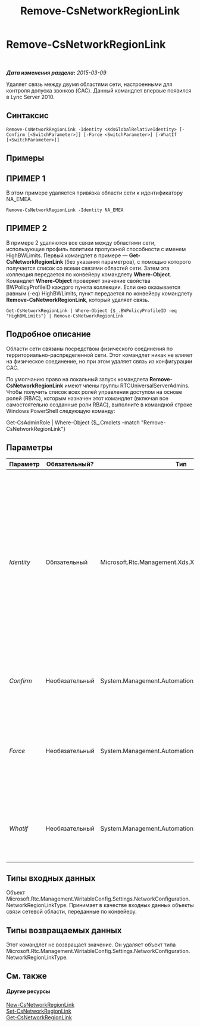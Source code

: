 ﻿---
title: Remove-CsNetworkRegionLink
TOCTitle: Remove-CsNetworkRegionLink
ms:assetid: f26cde90-e789-44a7-a304-695c85e64403
ms:mtpsurl: https://technet.microsoft.com/ru-ru/library/Gg413012(v=OCS.15)
ms:contentKeyID: 49311637
ms.date: 05/19/2016
mtps_version: v=OCS.15
ms.translationtype: HT
---

# Remove-CsNetworkRegionLink

 

_**Дата изменения раздела:** 2015-03-09_

Удаляет связь между двумя областями сети, настроенными для контроля допуска звонков (CAC). Данный командлет впервые появился в Lync Server 2010.

## Синтаксис

    Remove-CsNetworkRegionLink -Identity <XdsGlobalRelativeIdentity> [-Confirm [<SwitchParameter>]] [-Force <SwitchParameter>] [-WhatIf [<SwitchParameter>]]

## Примеры

## ПРИМЕР 1

В этом примере удаляется привязка области сети к идентификатору NA\_EMEA.

    Remove-CsNetworkRegionLink -Identity NA_EMEA

## ПРИМЕР 2

В примере 2 удаляются все связи между областями сети, использующие профиль политики пропускной способности с именем HighBWLimits. Первый командлет в примере — **Get-CsNetworkRegionLink** (без указания параметров), с помощью которого получается список со всеми связями областей сети. Затем эта коллекция передается по конвейеру командлету **Where-Object**. Командлет **Where-Object** проверяет значение свойства BWPolicyProfileID каждого пункта коллекции. Если оно оказывается равным (-eq) HighBWLimits, пункт передается по конвейеру командлету **Remove-CsNetworkRegionLink**, который удаляет связь.

    Get-CsNetworkRegionLink | Where-Object {$_.BWPolicyProfileID -eq "HighBWLimits"} | Remove-CsNetworkRegionLink

## Подробное описание

Области сети связаны посредством физического соединения по территориально-распределенной сети. Этот командлет никак не влияет на физическое соединение, но при этом удаляет связь из конфигурации CAC.

По умолчанию право на локальный запуск командлета **Remove-CsNetworkRegionLink** имеют члены группы RTCUniversalServerAdmins. Чтобы получить список всех ролей управления доступом на основе ролей (RBAC), которым назначен этот командлет (включая все самостоятельно созданные роли RBAC), выполните в командной строке Windows PowerShell следующую команду:

Get-CsAdminRole | Where-Object {$\_.Cmdlets –match "Remove-CsNetworkRegionLink"}

## Параметры


<table>
<colgroup>
<col style="width: 25%" />
<col style="width: 25%" />
<col style="width: 25%" />
<col style="width: 25%" />
</colgroup>
<thead>
<tr class="header">
<th>Параметр</th>
<th>Обязательный?</th>
<th>Тип</th>
<th>Описание</th>
</tr>
</thead>
<tbody>
<tr class="odd">
<td><p><em>Identity</em></p></td>
<td><p>Обязательный</p></td>
<td><p>Microsoft.Rtc.Management.Xds.XdsGlobalRelativeIdentity</p></td>
<td><p>Уникальный идентификатор связи между областями сети, которую требуется удалить. Связи между областями сети устанавливаются только на глобальном уровне, поэтому для данного идентификатора уровень указывать не требуется. Вместо этого в нем содержится строка с уникальным именем связи.</p></td>
</tr>
<tr class="even">
<td><p><em>Confirm</em></p></td>
<td><p>Необязательный</p></td>
<td><p>System.Management.Automation.SwitchParameter</p></td>
<td><p>Запрашивает подтверждение перед выполнением команды.</p></td>
</tr>
<tr class="odd">
<td><p><em>Force</em></p></td>
<td><p>Необязательный</p></td>
<td><p>System.Management.Automation.SwitchParameter</p></td>
<td><p>Подавляет все запросы на подтверждение, которые в противном случае будут отображаться перед применением изменений.</p></td>
</tr>
<tr class="even">
<td><p><em>WhatIf</em></p></td>
<td><p>Необязательный</p></td>
<td><p>System.Management.Automation.SwitchParameter</p></td>
<td><p>Описывает, что произойдет при выполнении команды без реального выполнения команды.</p></td>
</tr>
</tbody>
</table>


## Типы входных данных

Объект Microsoft.Rtc.Management.WritableConfig.Settings.NetworkConfiguration.NetworkRegionLinkType. Принимает в качестве входных данных объекты связи сетевой области, переданные по конвейеру.

## Типы возвращаемых данных

Этот командлет не возвращает значение. Он удаляет объект типа Microsoft.Rtc.Management.WritableConfig.Settings.NetworkConfiguration.NetworkRegionLinkType.

## См. также

#### Другие ресурсы

[New-CsNetworkRegionLink](new-csnetworkregionlink.md)  
[Set-CsNetworkRegionLink](set-csnetworkregionlink.md)  
[Get-CsNetworkRegionLink](get-csnetworkregionlink.md)

